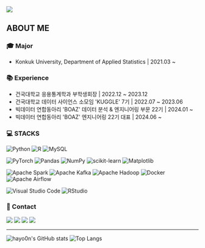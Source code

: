 <img src="https://capsule-render.vercel.app/api?type=waving&color=gradient&height=250&section=header&text=hayo0n&fontSize=90&animation=fadeIn" />

## ABOUT ME

### 🎓 Major
- Konkuk University, Department of Applied Statistics | 2021.03 ~

  
### 📚 Experience
- 건국대학교 응용통계학과 부학생회장 | 2022.12 ~ 2023.12
- 건국대학교 데이터 사이언스 소모임 'KUGGLE' 7기 | 2022.07 ~ 2023.06
- 빅데이터 연합동아리 'BOAZ' 데이터 분석 & 엔지니어링 부문 22기 | 2024.01 ~
- 빅데이터 연합동아리 'BOAZ' 엔지니어링 22기 대표 | 2024.06 ~

  
### 💻 STACKS
![Python](https://img.shields.io/badge/python-3670A0?style=for-the-badge&logo=python&logoColor=ffdd54)
![R](https://img.shields.io/badge/r-%23276DC3.svg?style=for-the-badge&logo=r&logoColor=white)
![MySQL](https://img.shields.io/badge/mysql-4479A1.svg?style=for-the-badge&logo=mysql&logoColor=white)

![PyTorch](https://img.shields.io/badge/PyTorch-%23EE4C2C.svg?style=for-the-badge&logo=PyTorch&logoColor=white)
![Pandas](https://img.shields.io/badge/pandas-%23150458.svg?style=for-the-badge&logo=pandas&logoColor=white)
![NumPy](https://img.shields.io/badge/numpy-%23013243.svg?style=for-the-badge&logo=numpy&logoColor=white)
![scikit-learn](https://img.shields.io/badge/scikit--learn-%23F7931E.svg?style=for-the-badge&logo=scikit-learn&logoColor=white)
![Matplotlib](https://img.shields.io/badge/Matplotlib-%23ffffff.svg?style=for-the-badge&logo=Matplotlib&logoColor=black)

![Apache Spark](https://img.shields.io/badge/Apache%20Spark-FDEE21?style=for-the-badge&logo=apachespark&logoColor=black)
![Apache Kafka](https://img.shields.io/badge/Apache%20Kafka-000?style=for-the-badge&logo=apachekafka)
![Apache Hadoop](https://img.shields.io/badge/Apache%20Hadoop-66CCFF?style=for-the-badge&logo=apachehadoop&logoColor=black)
![Docker](https://img.shields.io/badge/docker-%230db7ed.svg?style=for-the-badge&logo=docker&logoColor=white)
![Apache Airflow](https://img.shields.io/badge/Apache%20Airflow-017CEE?style=for-the-badge&logo=Apache%20Airflow&logoColor=white)

![Visual Studio Code](https://img.shields.io/badge/Visual%20Studio%20Code-0078d7.svg?style=for-the-badge&logo=visual-studio-code&logoColor=white)
![RStudio](https://img.shields.io/badge/RStudio-4285F4?style=for-the-badge&logo=rstudio&logoColor=white)

### 📮 Contact
<a href="dlgkdbs2002@gmail.com"><img src="https://img.shields.io/badge/Gmail-D14836?style=for-the-badge&logo=gmail&logoColor=white" /></a>
<a href="https://www.instagram.com/_eehy_02/"><img src="https://img.shields.io/badge/Instagram-%23E4405F.svg?style=for-the-badge&logo=Instagram&logoColor=white" /></a>
<a href="https://www.linkedin.com/in/%ED%95%98%EC%9C%A4-%EC%9D%B4-26b22528b/"><img src="https://img.shields.io/badge/linkedin-%230077B5.svg?style=for-the-badge&logo=linkedin&logoColor=white"></a>
<a href="https://velog.io/@hayo0n/posts"><img src="https://img.shields.io/badge/Velog-3DDC84?style=for-the-badge&logo=Blogger&logoColor=white"/></a>

---
![hayo0n's GitHub stats](https://github-readme-stats.vercel.app/api?username=hayo0n&show_icons=true&theme=vue)
![Top Langs](https://github-readme-stats.vercel.app/api/top-langs/?username=hayo0n&hide_progress=true)

